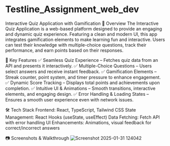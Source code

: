 # Testline_Assignment_web_dev
Interactive Quiz Application with Gamification
🚀 Overview
The Interactive Quiz Application is a web-based platform designed to provide an engaging and dynamic quiz experience. Featuring a clean and modern UI, this app integrates gamification elements to make learning fun and interactive. Users can test their knowledge with multiple-choice questions, track their performance, and earn points based on their responses.

🎯 Key Features
✅ Seamless Quiz Experience – Fetches quiz data from an API and presents it interactively.
✅ Multiple-Choice Questions – Users select answers and receive instant feedback.
✅ Gamification Elements – Streak counter, point system, and timer pressure to enhance engagement.
✅ Dynamic Score Tracking – Displays total points and achievements upon completion.
✅ Intuitive UI & Animations – Smooth transitions, interactive elements, and engaging design.
✅ Error Handling & Loading States – Ensures a smooth user experience even with network issues.

🛠 Tech Stack
Frontend: React, TypeScript, Tailwind CSS
State Management: React Hooks (useState, useEffect)
Data Fetching: Fetch API with error handling
UI Enhancements: Animations, visual feedback for correct/incorrect answers

📷 Screenshots & Walkthrough
![Screenshot 2025-01-31 124042](https://github.com/user-attachments/assets/5155e9a9-fd26-4a23-abd5-1bf2d70e277e)

